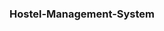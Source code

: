 ### Hostel-Management-System
<h2 href="https://sanjeev30798.github.io/Hostel-Management-System/>Link</h2>
